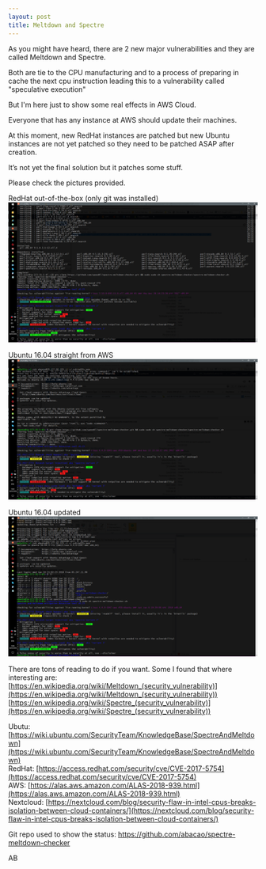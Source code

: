 ```yaml
---
layout: post
title: Meltdown and Spectre
---
```

As you might have heard, there are 2 new major vulnerabilities and they are called Meltdown and Spectre.

Both are tie to the CPU manufacturing and to a process of preparing in cache the next cpu instruction leading this to a vulnerability called "speculative execution"

But I'm here just to show some real effects in AWS Cloud.

Everyone that has any instance at AWS should update their machines.

At this moment, new RedHat instances are patched but new Ubuntu instances are not yet patched so they need to be patched ASAP after creation.

It’s not yet the final solution but it patches some stuff.


Please check the pictures provided.

RedHat out-of-the-box (only git was installed)
![](https://raw.githubusercontent.com/abacao/abacao.github.io/master/_post_pics/20180110-Redhat_aws.png)

Ubuntu 16.04 straight from AWS
![](https://raw.githubusercontent.com/abacao/abacao.github.io/master/_post_pics/20180110-Ubuntu_AWS.png)

Ubuntu 16.04 updated
![](https://raw.githubusercontent.com/abacao/abacao.github.io/master/_post_pics/20180110-Ubuntu_AWS_updated.png)

There are tons of reading to do if you want.
Some I found that where interesting are:
  [https://en.wikipedia.org/wiki/Meltdown_(security_vulnerability)](https://en.wikipedia.org/wiki/Meltdown_(security_vulnerability))
  [https://en.wikipedia.org/wiki/Spectre_(security_vulnerability)](https://en.wikipedia.org/wiki/Spectre_(security_vulnerability))

  Ubutu: [https://wiki.ubuntu.com/SecurityTeam/KnowledgeBase/SpectreAndMeltdown](https://wiki.ubuntu.com/SecurityTeam/KnowledgeBase/SpectreAndMeltdown) <br>
  RedHat: [https://access.redhat.com/security/cve/CVE-2017-5754](https://access.redhat.com/security/cve/CVE-2017-5754) <br>
  AWS: [https://alas.aws.amazon.com/ALAS-2018-939.html](https://alas.aws.amazon.com/ALAS-2018-939.html) <br>
  Nextcloud: [https://nextcloud.com/blog/security-flaw-in-intel-cpus-breaks-isolation-between-cloud-containers/](https://nextcloud.com/blog/security-flaw-in-intel-cpus-breaks-isolation-between-cloud-containers/) <br>

  Git repo used to show the status: https://github.com/abacao/spectre-meltdown-checker

AB
